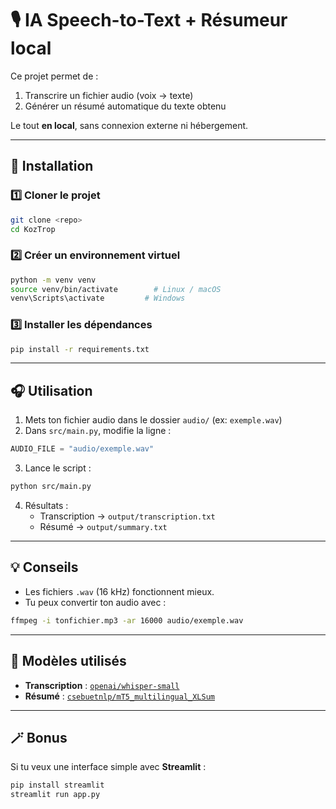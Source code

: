 # 🎙️ IA Speech-to-Text + Résumeur local

Ce projet permet de :
1. Transcrire un fichier audio (voix → texte)
2. Générer un résumé automatique du texte obtenu

Le tout **en local**, sans connexion externe ni hébergement.

---

## 🚀 Installation

### 1️⃣ Cloner le projet
```bash
git clone <repo>
cd KozTrop
```

### 2️⃣ Créer un environnement virtuel
```bash
python -m venv venv
source venv/bin/activate        # Linux / macOS
venv\Scripts\activate         # Windows
```

### 3️⃣ Installer les dépendances
```bash
pip install -r requirements.txt
```

---

## 🎧 Utilisation

1. Mets ton fichier audio dans le dossier `audio/` (ex: `exemple.wav`)
2. Dans `src/main.py`, modifie la ligne :
```python
AUDIO_FILE = "audio/exemple.wav"
```
3. Lance le script :
```bash
python src/main.py
```

4. Résultats :
   - Transcription → `output/transcription.txt`
   - Résumé → `output/summary.txt`

---

## 💡 Conseils

- Les fichiers `.wav` (16 kHz) fonctionnent mieux.
- Tu peux convertir ton audio avec :
```bash
ffmpeg -i tonfichier.mp3 -ar 16000 audio/exemple.wav
```

---

## 🧠 Modèles utilisés

- **Transcription** : [`openai/whisper-small`](https://huggingface.co/openai/whisper-small)
- **Résumé** : [`csebuetnlp/mT5_multilingual_XLSum`](https://huggingface.co/csebuetnlp/mT5_multilingual_XLSum)

---

## 🪄 Bonus

Si tu veux une interface simple avec **Streamlit** :
```bash
pip install streamlit
streamlit run app.py
```
